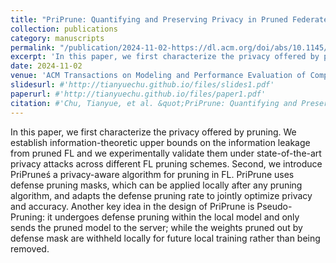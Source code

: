 ```yaml
---
title: "PriPrune: Quantifying and Preserving Privacy in Pruned Federated Learning"
collection: publications
category: manuscripts
permalink: "/publication/2024-11-02-https://dl.acm.org/doi/abs/10.1145/3702241"
excerpt: 'In this paper, we first characterize the privacy offered by pruning. We establish information-theoretic upper bounds on the information leakage from pruned FL and we experimentally validate them under state-of-the-art privacy attacks across different FL pruning schemes. Second, we introduce PriPruneś a privacy-aware algorithm for pruning in FL. PriPrune uses defense pruning masks, which can be applied locally after any pruning algorithm, and adapts the defense pruning rate to jointly optimize privacy and accuracy. Another key idea in the design of PriPrune is Pseudo-Pruning: it undergoes defense pruning within the local model and only sends the pruned model to the server; while the weights pruned out by defense mask are withheld locally for future local training rather than being removed.'
date: 2024-11-02
venue: 'ACM Transactions on Modeling and Performance Evaluation of Computing Systems'
slidesurl: #'http://tianyuechu.github.io/files/slides1.pdf'
paperurl: #'http://tianyuechu.github.io/files/paper1.pdf'
citation: #'Chu, Tianyue, et al. &quot;PriPrune: Quantifying and Preserving Privacy in Pruned Federated Learning.&quot; <i>ACM Transactions on Modeling and Performance Evaluation of Computing Systems</i>. 2024.'
---
```

In this paper, we first characterize the privacy offered by pruning. We establish information-theoretic upper bounds on the information leakage from pruned FL and we experimentally validate them under state-of-the-art privacy attacks across different FL pruning schemes. Second, we introduce PriPruneś a privacy-aware algorithm for pruning in FL. PriPrune uses defense pruning masks, which can be applied locally after any pruning algorithm, and adapts the defense pruning rate to jointly optimize privacy and accuracy. Another key idea in the design of PriPrune is Pseudo-Pruning: it undergoes defense pruning within the local model and only sends the pruned model to the server; while the weights pruned out by defense mask are withheld locally for future local training rather than being removed.

